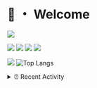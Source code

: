 # 👋 ・ Welcome
![](https://komarev.com/ghpvc/?username=Lorenzo0111)

![](https://img.shields.io/badge/Java-ED8B00?style=for-the-badge&logo=java&logoColor=white)
![](https://img.shields.io/badge/JavaScript-323330?style=for-the-badge&logo=javascript&logoColor=F7DF1E)
![](https://img.shields.io/badge/Node.js-339933?style=for-the-badge&logo=nodedotjs&logoColor=white)
![](https://img.shields.io/badge/React-20232A?style=for-the-badge&logo=react&logoColor=61DAFB)

[![](https://github-readme-stats.vercel.app/api?username=Lorenzo0111&show_icons=true&count_private=true)](https://github.com/Lorenzo0111)
![Top Langs](https://github-readme-stats.vercel.app/api/top-langs/?username=Lorenzo0111&layout=compact)

<details>
<summary>⏰ Recent Activity</summary>

<!--RECENT_ACTIVITY:start-->
1. ![prMerged] **Pull request merged:** [ZombieStriker/QualityArmory#214](https://github.com/ZombieStriker/QualityArmory/pull/214)
2. ![prMerged] **Pull request merged:** [Lorenzo0111/MultiLang#49](https://github.com/Lorenzo0111/MultiLang/pull/49)
3. ![prMerged] **Pull request merged:** [ZombieStriker/QualityArmoryVehicles2#70](https://github.com/ZombieStriker/QualityArmoryVehicles2/pull/70)
4. ![comment] **Commented:** [ZombieStriker/QualityArmory#206](https://github.com/ZombieStriker/QualityArmory/issues/206#issuecomment-985390221)
5. ![prMerged] **Pull request merged:** [Lorenzo0111/ElectionsPlus#62](https://github.com/Lorenzo0111/ElectionsPlus/pull/62)
6. ![prMerged] **Pull request merged:** [Lorenzo0111/MultiLang#48](https://github.com/Lorenzo0111/MultiLang/pull/48)
7. ![prMerged] **Pull request merged:** [harry0198/InfoHeads#49](https://github.com/harry0198/InfoHeads/pull/49)
8. ![prMerged] **Pull request merged:** [Lorenzo0111/RocketPlaceholders#51](https://github.com/Lorenzo0111/RocketPlaceholders/pull/51)
9. ![prMerged] **Pull request merged:** [Lorenzo0111/ElectionsPlus#63](https://github.com/Lorenzo0111/ElectionsPlus/pull/63)
10. ![prMerged] **Pull request merged:** [harry0198/InfoHeads#50](https://github.com/harry0198/InfoHeads/pull/50)
<!--RECENT_ACTIVITY:end-->


<!--RECENT_ACTIVITY:last_update-->
Last Updated: Saturday, December 4th, 2021, 12:38:59 AM
<!--RECENT_ACTIVITY:last_update_end-->
</details>

[issueOpened]: https://cdn.jsdelivr.net/gh/Readme-Workflows/Readme-Icons@main/icons/octicons/IssueOpenedOld.svg
[issueClosed]: https://cdn.jsdelivr.net/gh/Readme-Workflows/Readme-Icons@main/icons/octicons/IssueClosedOld.svg

[prOpened]: https://cdn.jsdelivr.net/gh/Readme-Workflows/Readme-Icons@main/icons/octicons/PullRequestOpened.svg
[prClosed]: https://cdn.jsdelivr.net/gh/Readme-Workflows/Readme-Icons@main/icons/octicons/PullRequestClosed.svg
[prMerged]: https://cdn.jsdelivr.net/gh/Readme-Workflows/Readme-Icons@main/icons/octicons/PullRequestMerged.svg

[comment]: https://cdn.jsdelivr.net/gh/Readme-Workflows/Readme-Icons@main/icons/octicons/Comment.svg

[changesRequested]: https://cdn.jsdelivr.net/gh/Readme-Workflows/Readme-Icons@main/icons/octicons/RequestedChanges.svg
[approved]: https://cdn.jsdelivr.net/gh/Readme-Workflows/Readme-Icons@main/icons/octicons/ApprovedChanges.svg

[repoCreated]: https://cdn.jsdelivr.net/gh/Readme-Workflows/Readme-Icons@main/icons/octicons/Repository.svg
[release]: https://cdn.jsdelivr.net/gh/Readme-Workflows/Readme-Icons@main/icons/octicons/Release.svg
[star]: https://cdn.jsdelivr.net/gh/Readme-Workflows/Readme-Icons@main/icons/octicons/StarredRepository.svg
[wiki]: https://cdn.jsdelivr.net/gh/Readme-Workflows/Readme-Icons@main/icons/octicons/Wiki.svg
[fork]: https://cdn.jsdelivr.net/gh/Readme-Workflows/Readme-Icons@main/icons/octicons/ForkedRepository.svg
[people]: https://cdn.jsdelivr.net/gh/Readme-Workflows/Readme-Icons@main/icons/octicons/People.svg
